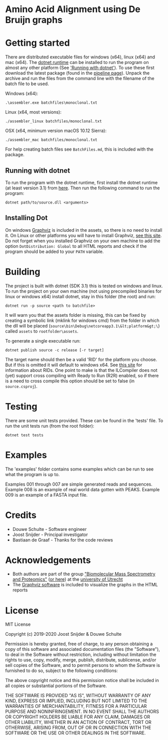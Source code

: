 # Amino Acid Alignment using De Bruijn graphs

# Getting started

There are distributed executable files for windows (x64), linux (x64) and mac (x64). The [dotnet runtime](https://dotnet.microsoft.com/download) can be installed to run the program on almost any other platform (See ['Running with dotnet'](#running-with-dotnet)). To use these first download the latest package (found in the [pipeline page](https://git.science.uu.nl/d.schulte/research-project-amino-acid-alignment/pipelines)). Unpack the archive and run the files from the command line with the filename of the batch file to be used.

Windows (x64):
```
.\assembler.exe batchfiles\monoclonal.txt
```

Linux (x64, most versions):
```
./assembler_linux batchfiles/monoclonal.txt
```

OSX (x64, minimum version macOS 10.12 Sierra):
```
./assembler_mac batchfiles/monoclonal.txt
```

For help creating batch files see `BatchFiles.md`, this is included with the package.


## Running with dotnet

To run the program with the dotnet runtime, first install the dotnet runtime (at least version 3.1) from [here](https://dotnet.microsoft.com/download).
Then run the following command to run the program:

```
dotnet path/to/source.dll <arguments>
```


## Installing Dot

On windows [Graphviz](https://www.graphviz.org) is included in the assets, so there is no need to install it. On Linux or other platforms you will have to install Graphviz, [see this site](https://graphviz.gitlab.io/download/). Do not forget when you installed Graphviz on your own machine to add the option `DotDistribution: Global` to all HTML reports and check if the program should be added to your `PATH` variable.


# Building

The project is built with dotnet (SDK 3.1) this is tested on windows and linux. To run the project on your own machine (not using precompiled binaries for linux or windows x64) install dotnet, stay in this folder (the root) and run:

```
dotnet run -p source <path to batchfile>
```

It will warn you that the assets folder is missing, this can be fixed by creating a symbolic link (mklink for windows cmd) from the folder in which the dll will be placed (`source\bin\Debug\netcoreapp3.1\&lt;platform&gt;\`) called `assets` to `rootfolder\assets`.


To generate a single executable run:

```
dotnet publish source -c release [-r target]
```

The target name should then be a valid 'RID' for the platform you choose. But if this is omitted it will default to windows x64. See [this site](https://docs.microsoft.com/en-us/dotnet/core/rid-catalog#rid-graph) for information about RIDs. One point to make is that the ILCompiler does not (yet) support cross compiling with Ready to Run (R2R) enabled, so if there is a need to cross compile this option should be set to false (in `source.csproj`).


# Testing

There are some unit tests provided. These can be found in the 'tests' file. To run the unit tests run (from the root folder):

```
dotnet test tests
```


# Examples

The 'examples' folder contains some examples which can be run to see what the program is up to.

Examples 001 through 007 are simple generated reads and sequences.
Example 008 is an example of real world data gotten with PEAKS.
Example 009 is an example of a FASTA input file.


# Credits

* Douwe Schulte - Software engineer
* Joost Snijder - Principal investigator
* Bastiaan de Graaf - Thanks for the code reviews


# Acknowledgements

* Both authors are part of the group ["Biomolecular Mass Spectrometry and Proteomics"](https://www.uu.nl/en/research/biomolecular-mass-spectrometry-and-proteomics) ([or here](https://www.hecklab.com/biomolecular-mass-spectrometry-and-proteomics/)) at the [university of Utrecht](https://www.uu.nl/)
* The [Graphviz software](https://www.graphviz.org) is included to visualize the graphs in the HTML reports


# License

MIT License

Copyright (c) 2019-2020 Joost Snijder & Douwe Schulte

Permission is hereby granted, free of charge, to any person obtaining a copy
of this software and associated documentation files (the "Software"), to deal
in the Software without restriction, including without limitation the rights
to use, copy, modify, merge, publish, distribute, sublicense, and/or sell
copies of the Software, and to permit persons to whom the Software is
furnished to do so, subject to the following conditions:

The above copyright notice and this permission notice shall be included in all
copies or substantial portions of the Software.

THE SOFTWARE IS PROVIDED "AS IS", WITHOUT WARRANTY OF ANY KIND, EXPRESS OR
IMPLIED, INCLUDING BUT NOT LIMITED TO THE WARRANTIES OF MERCHANTABILITY,
FITNESS FOR A PARTICULAR PURPOSE AND NONINFRINGEMENT. IN NO EVENT SHALL THE
AUTHORS OR COPYRIGHT HOLDERS BE LIABLE FOR ANY CLAIM, DAMAGES OR OTHER
LIABILITY, WHETHER IN AN ACTION OF CONTRACT, TORT OR OTHERWISE, ARISING FROM,
OUT OF OR IN CONNECTION WITH THE SOFTWARE OR THE USE OR OTHER DEALINGS IN THE
SOFTWARE.

